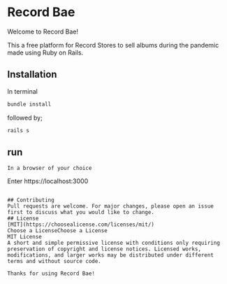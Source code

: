 # Record Bae
Welcome to Record Bae!

This a free platform for Record Stores to sell albums during the pandemic made using Ruby on Rails.

## Installation 

In terminal

```bash
bundle install
```
followed by;
```bash
rails s
```

## run
```
In a browser of your choice
```
Enter https://localhost:3000
```

## Contributing
Pull requests are welcome. For major changes, please open an issue first to discuss what you would like to change.
## License
[MIT](https://choosealicense.com/licenses/mit/)
Choose a LicenseChoose a License
MIT License
A short and simple permissive license with conditions only requiring preservation of copyright and license notices. Licensed works, modifications, and larger works may be distributed under different terms and without source code.

Thanks for using Record Bae!
